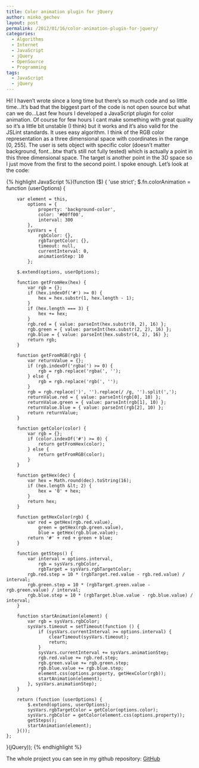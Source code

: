 ```yaml
---
title: Color animation plugin for jQuery
author: minko_gechev
layout: post
permalink: /2012/01/16/color-animation-plugin-for-jquery/
categories:
  - Algorithms
  - Internet
  - JavaScript
  - jQuery
  - OpenSource
  - Programming
tags:
  - JavaScript
  - jQuery
---
```


Hi! I haven&#8217;t wrote since a long time but there&#8217;s so much code and so little time&#8230;It&#8217;s bad that the biggest part of the code is not open source but what can we do&#8230;Last few hours I developed a JavaScript plugin for color animation. Of course for few hours I cant make something with great quality so it&#8217;s a little bit unstable (I think) but it works and it&#8217;s also valid for the JSLint standards. It uses easy algorithm. I think of the RGB color representation as a three dimensional space with coordinates in the range [0, 255]. The user is sets object with specific color (doesn&#8217;t matter background, font&#8230;btw that&#8217;s still not fully tested) which is actually a point in this three dimensional space. The target is another point in the 3D space so I just move from the first to the second point. I spoke enough. Let&#8217;s look at the code:

{% highlight JavaScript %}(function ($) {
    'use strict';
    $.fn.colorAnimation = function (userOptions) {

        var element = this,
            options = {
                property: 'background-color',
                color: '#00ff00',
                interval: 300
            },
            sysVars = {
                rgbColor: {},
                rgbTargetColor: {},
                timeout: null,
                currentInterval: 0,
                animationStep: 10
            };

        $.extend(options, userOptions);

        function getFromHex(hex) {
            var rgb = {};
            if (hex.indexOf('#') >= 0) {
                hex = hex.substr(1, hex.length - 1);
            }
            if (hex.length === 3) {
                hex += hex;
            }
            rgb.red = { value: parseInt(hex.substr(0, 2), 16) };
            rgb.green = { value: parseInt(hex.substr(2, 2), 16) };
            rgb.blue = { value: parseInt(hex.substr(4, 2), 16) };
            return rgb;
        }

        function getFromRGB(rgb) {
            var returnValue = {};
            if (rgb.indexOf('rgba(') >= 0) {
                rgb = rgb.replace('rgba(', '');
            } else {
                rgb = rgb.replace('rgb(', '');
            }
            rgb = rgb.replace(')', '').replace(/ /g, '').split(',');
            returnValue.red = { value: parseInt(rgb[0], 10) };
            returnValue.green = { value: parseInt(rgb[1], 10) };
            returnValue.blue = { value: parseInt(rgb[2], 10) };
            return returnValue;
        }

        function getColor(color) {
            var rgb = {};
            if (color.indexOf('#') >= 0) {
                return getFromHex(color);
            } else {
                return getFromRGB(color);
            }
        }

        function getHex(dec) {
            var hex = Math.round(dec).toString(16);
            if (hex.length &lt; 2) {
                hex = '0' + hex;
            }
            return hex;
        }

        function getHexColor(rgb) {
            var red = getHex(rgb.red.value),
                green = getHex(rgb.green.value),
                blue = getHex(rgb.blue.value);
            return '#' + red + green + blue;
        }

        function getSteps() {
            var interval = options.interval,
                rgb = sysVars.rgbColor,
                rgbTarget = sysVars.rgbTargetColor;
            rgb.red.step = 10 * (rgbTarget.red.value - rgb.red.value) / interval;
            rgb.green.step = 10 * (rgbTarget.green.value - rgb.green.value) / interval;
            rgb.blue.step = 10 * (rgbTarget.blue.value - rgb.blue.value) / interval;
        }

        function startAnimation(element) {
            var rgb = sysVars.rgbColor;
            sysVars.timeout = setTimeout(function () {
                if (sysVars.currentInterval >= options.interval) {
                    clearTimeout(sysVars.timeout);
                    return;
                }
                sysVars.currentInterval += sysVars.animationStep;
                rgb.red.value += rgb.red.step;
                rgb.green.value += rgb.green.step;
                rgb.blue.value += rgb.blue.step;
                element.css(options.property, getHexColor(rgb));
                startAnimation(element);
            }, sysVars.animationStep);
        }

        return (function (userOptions) {
            $.extend(options, userOptions);
            sysVars.rgbTargetColor = getColor(options.color);
            sysVars.rgbColor = getColor(element.css(options.property));
            getSteps();
            startAnimation(element);
        }());
    };
}(jQuery));
{% endhighlight %}

The whole project you can see in my github repository: <a href="https://github.com/mgechev/jquery-color-animation-plugin" target="_blank" title="GitHub">GitHub</a>